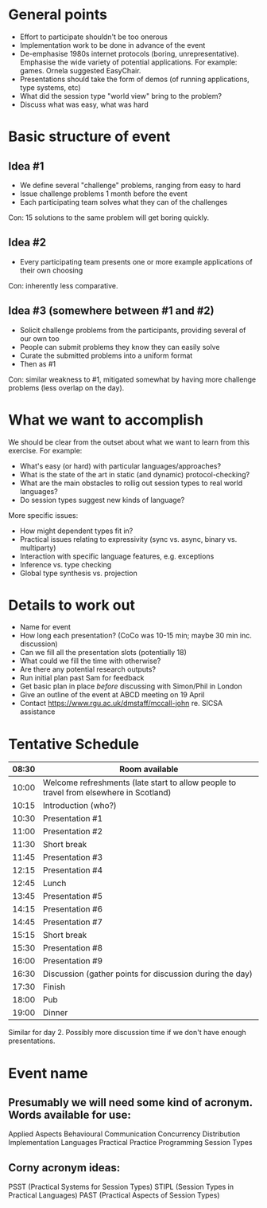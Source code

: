 General points
======

* Effort to participate shouldn't be too onerous
* Implementation work to be done in advance of the event
* De-emphasise 1980s internet protocols (boring, unrepresentative).
  Emphasise the wide variety of potential applications. For example:
  games. Ornela suggested EasyChair.
* Presentations should take the form of demos (of running applications,
  type systems, etc)
* What did the session type "world view" bring to the problem?
* Discuss what was easy, what was hard

Basic structure of event
======

Idea #1
------

* We define several "challenge" problems, ranging from easy to hard
* Issue challenge problems 1 month before the event
* Each participating team solves what they can of the challenges

Con: 15 solutions to the same problem will get boring quickly.

Idea #2
------

* Every participating team presents one or more example applications of
  their own choosing

Con: inherently less comparative.

Idea #3 (somewhere between #1 and #2)
------

* Solicit challenge problems from the participants, providing several of our own too
* People can submit problems they know they can easily solve
* Curate the submitted problems into a uniform format
* Then as #1

Con: similar weakness to #1, mitigated somewhat by having more challenge
problems (less overlap on the day).

What we want to accomplish
======

We should be clear from the outset about what we want to learn from this
exercise. For example:

* What's easy (or hard) with particular languages/approaches?
* What is the state of the art in static (and dynamic) protocol-checking?
* What are the main obstacles to rollig out session types to real world languages?
* Do session types suggest new kinds of language?

More specific issues:

* How might dependent types fit in?
* Practical issues relating to expressivity (sync vs. async, binary vs. multiparty)
* Interaction with specific language features, e.g. exceptions
* Inference vs. type checking
* Global type synthesis vs. projection

Details to work out
======

* Name for event
* How long each presentation? (CoCo was 10-15 min; maybe 30 min inc. discussion)
* Can we fill all the presentation slots (potentially 18)
* What could we fill the time with otherwise?
* Are there any potential research outputs?
* Run initial plan past Sam for feedback
* Get basic plan in place _before_ discussing with Simon/Phil in London
* Give an outline of the event at ABCD meeting on 19 April
* Contact https://www.rgu.ac.uk/dmstaff/mccall-john re. SICSA assistance

Tentative Schedule
======

08:30 | Room available
---   | ---
10:00 | Welcome refreshments (late start to allow people to travel from elsewhere in Scotland)
10:15 | Introduction (who?)
10:30 | Presentation #1
11:00 | Presentation #2
11:30 | Short break
11:45 | Presentation #3
12:15 | Presentation #4
12:45 | Lunch
13:45 | Presentation #5
14:15 | Presentation #6
14:45 | Presentation #7
15:15 | Short break
15:30 | Presentation #8
16:00 | Presentation #9
16:30 | Discussion (gather points for discussion during the day)
17:30 | Finish
18:00 | Pub
19:00 | Dinner

Similar for day 2. Possibly more discussion time if we don't have enough presentations.

Event name
======

Presumably we will need some kind of acronym. Words available for use:
------

Applied
Aspects
Behavioural
Communication
Concurrency
Distribution
Implementation
Languages
Practical
Practice
Programming
Session
Types

Corny acronym ideas:
------

PSST (Practical Systems for Session Types)
STIPL (Session Types in Practical Languages)
PAST (Practical Aspects of Session Types)
